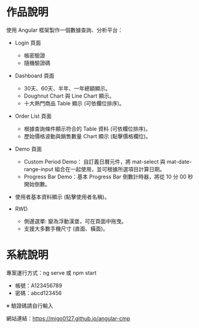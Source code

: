 # 作品說明

使用 Angular 框架製作一個數據查詢、分析平台：

- Login 頁面
  - 帳密驗證
  - 隨機驗證碼

- Dashboard 頁面
  - 30天、60天、半年、一年總額顯示。
  - Doughnut Chart 與 Line Chart 顯示。
  - 十大熱門商品 Table 顯示 (可依欄位排序)。

- Order List 頁面
  - 根據查詢條件顯示符合的 Table 資料 (可依欄位排序)。
  - 歷始價格波動與銷售數量 Chart 顯示 (點擊價格欄位)。

- Demo 頁面
  - Custom Period Demo： 自訂義日曆元件，將 mat-select 與 mat-date-range-input 組合在一起使用，並可根據所選項目計算日期。
  - Progress Bar Demo：基本 Progress Bar 倒數計時器，將從 10 分 00 秒開始倒數。

- 使用者基本資料顯示 (點擊使用者名稱)。

- RWD
  - 側邊選單: 變為浮動漢堡，可在頁面中拖曳。
  - 支援大多數手機尺寸 (直面、橫面)。

# 系統說明

專案運行方式：ng serve 或 npm start

- 帳號：A123456789
- 密碼：abcd123456

※ 驗證碼請自行輸入

網站連結：https://migo0127.github.io/angular-cmp
